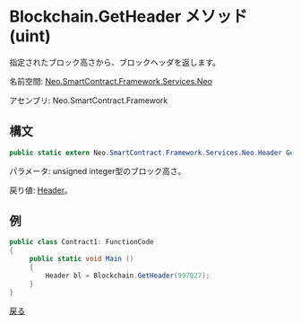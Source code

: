 # Blockchain.GetHeader メソッド (uint)

指定されたブロック高さから、ブロックヘッダを返します。

名前空間: [Neo.SmartContract.Framework.Services.Neo](../../neo.md)

アセンブリ: Neo.SmartContract.Framework

## 構文

```c#
public static extern Neo.SmartContract.Framework.Services.Neo.Header GetHeader(uint height)
```

パラメータ: unsigned integer型のブロック高さ。

戻り値: [Header](../Header.md)。

## 例

```c#
public class Contract1: FunctionCode
{
     public static void Main ()
     {
         Header bl = Blockchain.GetHeader(997027);
     }
}
```



[戻る](../Blockchain.md)
